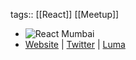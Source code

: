tags:: [[React]] [[Meetup]]

- ![React Mumbai](https://pbs.twimg.com/profile_banners/1658156985227915272/1692505990/1500x500)
- [Website](https://reactmumbai.dev) | [Twitter](https://twitter.com/react_mumbai) | [Luma](https://lu.ma/react_mumbai)